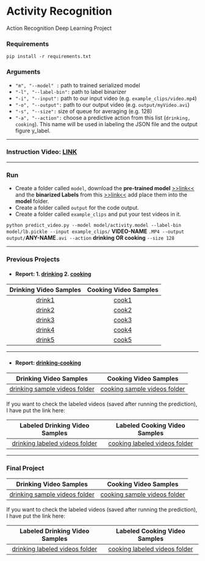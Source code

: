 # Activity Recognition
Action Recognition Deep Learning Project

### Requirements

`pip install -r requirements.txt`

### Arguments

- `"m", "--model" :` path to trained serialized model
- `"-l", "--label-bin":` path to  label binarizer
- `"-i", "--input":` path to our input video (e.g. `example_clips/video.mp4`)
- `"-o", "--output":` path to our output video (e.g. `output/myVideo.avi`)
- `"-s", "--size":` size of queue for averaging (e.g. 128)
- `"-a", "--action":` choose a predictive action from this list (`drinking, cooking`). This name will be used in labeling the JSON file and the output figure y_label.
***

### Instruction Video: [LINK](https://youtu.be/Dvp9Gt67u_0)

***

### Run

- Create a folder called `model`, download the **pre-trained model** [>>link<<](https://drive.google.com/file/d/1V68ezH27WmSU0uAoITzemTNqE8tvM0h8/view?usp=sharing) and the **binarized Labels** from this [>>link<<](https://drive.google.com/file/d/1VCa4NoTFjHTefBIzsx5RYOCVVHrBz2JM/view?usp=sharing) add place them into the **model** folder.
- Create a folder called `output` for the code output.
- Create a folder called `example_clips` and put your test videos in it.

`python predict_video.py --model model/activity.model --label-bin model/lb.pickle --input example_clips/` **VIDEO-NAME** `.MP4 --output output/`**ANY-NAME**`.avi --action` **drinking OR cooking** `--size 128`

***

### Previous Projects

- #### Report: 1. [drinking](https://drive.google.com/file/d/1YqWGvZUGXuv7tw1MbpSnm9rByBTuu8Ob/view?usp=sharing) 2. [cooking](https://drive.google.com/file/d/1vGiTdP4TwbFTYxhbpMdxjYWJG0ZPDahq/view?usp=sharing)

|Drinking Video Samples                |Cooking Video Samples                |
|:------------------------------------:|:-----------------------------------:|
|[drink1](https://youtu.be/epeNAmsSaT8)|[cook1](https://youtu.be/fcBFr5MDm-Y)|
|[drink2](https://youtu.be/Me9ukITLTfk)|[cook2](https://youtu.be/oiKxjYLTDHA)|
|[drink3](https://youtu.be/E8W2hXuCivw)|[cook3](https://youtu.be/0Cac3yVfR7E)|
|[drink4](https://youtu.be/JCjt7vHeY_U)|[cook4](https://youtu.be/jElkBPTWpSU)|
|[drink5](https://youtu.be/LGWF0j00oMI)|[cook5](https://youtu.be/2DGt6KwJVSQ)|

***


- #### Report: [drinking-cooking](https://drive.google.com/file/d/1IEA0TS9BO23_ImJfQxWgsdUvnWLZsXSJ/view?usp=sharing)

|Drinking Video Samples                |Cooking Video Samples                |
|:------------------------------------:|:-----------------------------------:|
|[drinking sample videos folder](https://drive.google.com/drive/folders/1Ia1E0FSuP2wjPI6v4mkWy1F-L9kGGTGL?usp=sharing)|[cooking sample videos folder](https://drive.google.com/drive/folders/1HUQXfsD-nGB3kqrDES26gJfrShpygTfn?usp=sharing)|

If you want to check the labeled videos (saved after running the prediction), I have put the link here:

|Labeled Drinking Video Samples        |Labeled Cooking Video Samples        |
|:------------------------------------:|:-----------------------------------:|
|[drinking labeled videos folder](https://drive.google.com/drive/folders/1jdfmDKWDQyEzrk9WoRg5HnojnJgxibMy?usp=sharing)|[cooking labeled videos folder](https://drive.google.com/drive/folders/11xIB3F6CTnzxgs_yk8IiTPVukiS2nzQN?usp=sharing)|

***

### Final Project


|Drinking Video Samples                |Cooking Video Samples                |
|:------------------------------------:|:-----------------------------------:|
|[drinking sample videos folder](https://drive.google.com/drive/folders/1-hPmrMcRXOzsVaj9jO7G8YZ3EvuG-MAR?usp=sharing)|[cooking sample videos folder](https://drive.google.com/drive/folders/1S4zkW2iItfO1sgCapEnG-jjW-fxa2m3U?usp=sharing)|

If you want to check the labeled videos (saved after running the prediction), I have put the link here:

|Labeled Drinking Video Samples        |Labeled Cooking Video Samples        |
|:------------------------------------:|:-----------------------------------:|
|[drinking labeled videos folder](https://drive.google.com/drive/folders/1X9EyKr7c5asKmPLM-SbXKEfGpD3Qwbt3?usp=sharing)|[cooking labeled videos folder](https://drive.google.com/drive/folders/1LnQMSKGpw0MqJDFMml6gS4RfB5ZzgTJX?usp=sharing)|


